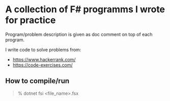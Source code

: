 # A collection of F# programms I wrote for practice

Program/problem description is given as doc comment on top of each program.

I write code to solve problems from:

- https://www.hackerrank.com/
- https://code-exercises.com/

## How to compile/run

> % dotnet fsi <file_name>.fsx
